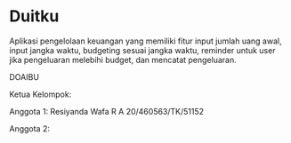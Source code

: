# Duitku
Aplikasi pengelolaan keuangan yang memiliki fitur input jumlah uang awal, input jangka waktu, budgeting sesuai jangka waktu, reminder untuk user jika pengeluaran melebihi budget, dan mencatat pengeluaran.

DOAIBU

Ketua Kelompok:

Anggota 1: Resiyanda Wafa R A 20/460563/TK/51152

Anggota 2:  
